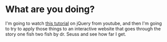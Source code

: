 # What are you doing?

I'm going to watch [this tutorial](https://www.youtube.com/watch?v=hMxGhHNOkCU&list=UUVTlvUkGslCV_h-nSAId8Sw&index=109) on jQuery from youtube, and then I'm going to try to apply those things to an interactive website that goes through the story one fish two fish by dr. Seuss and see how far I get.